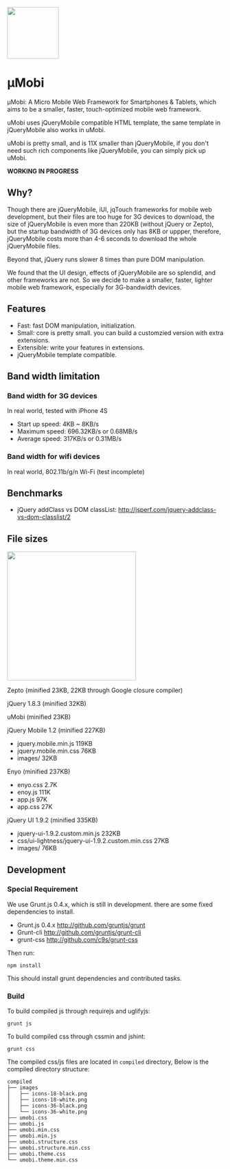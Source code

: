 <img height="120" src="https://raw.github.com/c9s/umobi/master/assets/logo.png"/>

µMobi
=======
µMobi: A Micro Mobile Web Framework for Smartphones & Tablets, 
which aims to be a smaller, faster, touch-optimized mobile web framework.

uMobi uses jQueryMobile compatible HTML template, the same template in
jQueryMobile also works in uMobi.

uMobi is pretty small, and is 11X smaller than jQueryMobile, if you 
don't need such rich components like jQueryMobile, you can simply pick up uMobi.

**WORKING IN PROGRESS**


## Why?

Though there are jQueryMobile, iUI, jqTouch frameworks for mobile web
development, but their files are too huge for 3G devices to download, the
size of jQueryMobile is even more than 220KB (without jQuery or Zepto),
but the startup bandwidth of 3G devices only has 8KB or uppper, therefore,
jQueryMobile costs more than 4-6 seconds to download the whole
jQueryMobile files.

Beyond that, jQuery runs slower 8 times than pure DOM manipulation.

We found that the UI design, effects of jQueryMobile are so splendid,
and other frameworks are not.  So we decide to make a smaller, faster,
lighter mobile web framework, especially for 3G-bandwidth devices.

## Features

- Fast: fast DOM manipulation, initialization.
- Small: core is pretty small. you can build a customzied version with extra extensions.
- Extensible: write your features in extensions.
- jQueryMobile template compatible.

## Band width limitation

### Band width for 3G devices

In real world, tested with iPhone 4S

- Start up speed: 4KB ~ 8KB/s
- Maximum speed: 696.32KB/s or 0.68MB/s
- Average speed: 317KB/s or 0.31MB/s

### Band width for wifi devices

In real world, 802.11b/g/n Wi-Fi (test incomplete)


## Benchmarks

- jQuery addClass vs DOM classList: <http://jsperf.com/jquery-addclass-vs-dom-classlist/2>

## File sizes

<img width="300" src="https://raw.github.com/c9s/umobi/master/assets/chart.png"/>
<!-- http://jsfiddle.net/kL9UT/ -->

Zepto (minified 23KB, 22KB through Google closure compiler)

jQuery 1.8.3 (minified 32KB)

uMobi (minified 23KB)

jQuery Mobile 1.2 (minified 227KB)
- jquery.mobile.min.js 119KB
- jquery.mobile.min.css 76KB
- images/ 32KB

Enyo (minified 237KB)

- enyo.css 2.7K
- enoy.js  111K
- app.js    97K
- app.css   27K

jQuery UI 1.9.2 (minified 335KB)

- jquery-ui-1.9.2.custom.min.js 232KB
- css/ui-lightness/jquery-ui-1.9.2.custom.min.css 27KB
- images/   76KB

## Development

### Special Requirement

We use Grunt.js 0.4.x, which is still in development. there are some fixed dependencies 
to install.

- Grunt.js 0.4.x <http://github.com/gruntjs/grunt>
- Grunt-cli <http://github.com/gruntjs/grunt-cli>
- grunt-css <http://github.com/c9s/grunt-css>

Then run:

    npm install

This should install grunt dependencies and contributed tasks.

### Build 

To build compiled js through requirejs and uglifyjs:

    grunt js

To build compiled css through cssmin and jshint:

    grunt css

The compiled css/js files are located in `compiled` directory,
Below is the compiled directory structure:

    compiled
    ├── images
    │   ├── icons-18-black.png
    │   ├── icons-18-white.png
    │   ├── icons-36-black.png
    │   └── icons-36-white.png
    ├── umobi.css
    ├── umobi.js
    ├── umobi.min.css
    ├── umobi.min.js
    ├── umobi.structure.css
    ├── umobi.structure.min.css
    ├── umobi.theme.css
    └── umobi.theme.min.css

